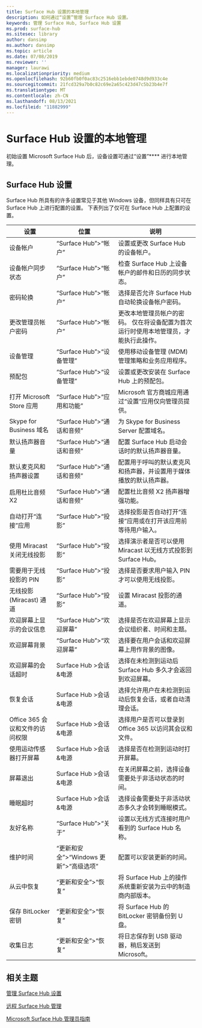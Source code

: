 ```yaml
---
title: Surface Hub 设置的本地管理
description: 如何通过“设置”管理 Surface Hub 设置。
keywords: 管理 Surface Hub, Surface Hub 设置
ms.prod: surface-hub
ms.sitesec: library
author: dansimp
ms.author: dansimp
ms.topic: article
ms.date: 07/08/2019
ms.reviewer: ''
manager: laurawi
ms.localizationpriority: medium
ms.openlocfilehash: 92b60fb0f0ac83c2516ebb1ebde0748d9d933c4e
ms.sourcegitcommit: 21fcd329a7b0c82c69e2a65c423d47c5b23b4e7f
ms.translationtype: MT
ms.contentlocale: zh-CN
ms.lasthandoff: 08/13/2021
ms.locfileid: "11882999"
---
```

# <a name="local-management-for-surface-hub-settings"></a>Surface Hub 设置的本地管理

初始设置 Microsoft Surface Hub 后，设备设置可通过“设置”**** 进行本地管理。

## <a name="surface-hub-settings"></a>Surface Hub 设置

Surface Hub 所具有的许多设置常见于其他 Windows 设备，但同样具有只可在 Surface Hub 上进行配置的设置。 下表列出了仅可在 Surface Hub 上配置的设置。 

| 设置 | 位置 | 说明 |
| ------- | -------- | ----------- |
| 设备帐户 | “Surface Hub”>“帐户” | 设置或更改 Surface Hub 的设备帐户。 |
| 设备帐户同步状态 | “Surface Hub”>“帐户” | 检查 Surface Hub 上设备帐户的邮件和日历的同步状态。 |
| 密码轮换 | “Surface Hub”>“帐户” | 选择是否允许 Surface Hub 自动轮换设备帐户密码。|
| 更改管理员帐户密码  | “Surface Hub”>“帐户” | 更改本地管理员帐户的密码。 仅在将设备配置为首次运行时使用本地管理员，才能执行此操作。 |
| 设备管理 | “Surface Hub”>“设备管理” | 使用移动设备管理 (MDM) 管理策略和业务应用程序。 |
| 预配包 | “Surface Hub”>“设备管理” | 设置或更改安装在 Surface Hub 上的预配包。 |
| 打开 Microsoft Store 应用 | “Surface Hub”>“应用和功能” | Microsoft 官方商城应用通过“设置”应用仅向管理员提供。 |
| Skype for Business 域名 | “Surface Hub”>“通话和音频” | 为 Skype for Business Server 配置域名。 |
| 默认扬声器音量 | “Surface Hub”>“通话和音频” | 配置 Surface Hub 启动会话时的默认扬声器音量。 |
| 默认麦克风和扬声器设置 | “Surface Hub”>“通话和音频” | 配置用于呼叫的默认麦克风和扬声器，并设置用于媒体播放的默认扬声器。 |
| 启用杜比音频 X2 | “Surface Hub”>“通话和音频” | 配置杜比音频 X2 扬声器增强功能。 |
| 自动打开“连接”应用 | “Surface Hub”>“投影” | 选择投影是否自动打开“连接”应用或在打开该应用前等待用户输入。 |
| 使用 Miracast 关闭无线投影 | “Surface Hub”>“投影” | 选择演示者是否可以使用 Miracast 以无线方式投影到 Surface Hub。 |
| 需要用于无线投影的 PIN | “Surface Hub”>“投影” | 选择是否要求用户输入 PIN 才可以使用无线投影。 |
| 无线投影 (Miracast) 通道 | “Surface Hub”>“投影” | 设置 Miracast 投影的通道。 |
| 欢迎屏幕上显示的会议信息 | “Surface Hub”>“欢迎屏幕” | 选择是否在欢迎屏幕上显示会议组织者、时间和主题。 |
| 欢迎屏幕背景 |  “Surface Hub”>“欢迎屏幕” | 选择要在用户会话和欢迎屏幕上用作背景的图像。 |
| 欢迎屏幕的会话超时 | Surface Hub >会话&电源 | 选择在未检测到运动后 Surface Hub 多久才会返回到欢迎屏幕。 |
| 恢复会话 | Surface Hub >会话&电源 | 选择允许用户在未检测到运动后恢复会话，或者自动清理会话。 |
| Office 365 会议和文件的访问权限 | Surface Hub >会话&电源 | 选择用户是否可以登录到 Office 365 以访问其会议和文件。 |
| 使用运动传感器打开屏幕 | Surface Hub >会话&电源 | 选择是否在检测到运动时打开屏幕。 |
| 屏幕退出 | Surface Hub >会话&电源 | 在关闭屏幕之前，选择设备需要处于非活动状态的时间。 |
| 睡眠超时 | Surface Hub >会话&电源 | 选择设备需要处于非活动状态多久才会转到睡眠模式。 |
| 友好名称 | “Surface Hub”>“关于” | 设置以无线方式连接时用户看到的 Surface Hub 名称。 |
| 维护时间 | “更新和安全”&gt;“Windows 更新”&gt;“高级选项” | 配置可以安装更新的时间。 |
| 从云中恢复 | “更新和安全”>“恢复” | 将 Surface Hub 上的操作系统重新安装为云中的制造商内部版本。 |
| 保存 BitLocker 密钥 | “更新和安全”>“恢复” | 将 Surface Hub 的 BitLocker 密钥备份到 U 盘。 |
| 收集日志 | “更新和安全”&gt;“恢复” | 将日志保存到 USB 驱动器，稍后发送到 Microsoft。 | 

## <a name="related-topics"></a>相关主题

[管理 Surface Hub 设置](manage-surface-hub-settings.md)

[远程 Surface Hub 管理](remote-surface-hub-management.md)

[Microsoft Surface Hub 管理员指南](surface-hub-administrators-guide.md)
